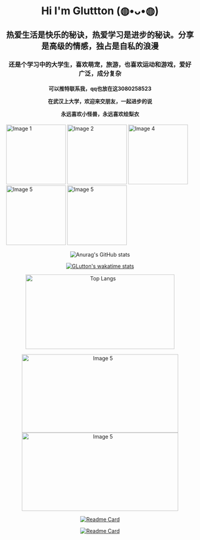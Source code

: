 
<h1 align="center">Hi  I'm Gluttton (◍•ᴗ•◍)</h1>
<h2 align="center">热爱生活是快乐的秘诀，热爱学习是进步的秘诀。分享是高级的情感，独占是自私的浪漫</h2><!-- Love of life is the secret of happiness, love of learning is the secret of progress，Sharing is a high-level emotion, exclusiveness is a selfish romance-->
<h3 align="center">还是个学习中的大学生，喜欢萌宠，旅游，也喜欢运动和游戏，爱好广泛，成分复杂</h3><!-- I am still a college student studying, I like cute pets, traveling, sports and games -->
<h4 align="center">
可以推特联系我，qq也放在这3080258523<!--  You can contact me on Twitter or LinkedIn, qq is also here 3080258523 -->
  
在武汉上大学，欢迎来交朋友，一起进步的说<!-- Going to university in Wuhan, welcome to make friends and make progress together-->

永远喜欢小怪兽，永远喜欢绘梨衣<!-- something for nothing is not something you get for nothing, but something precious in exchange for a blank-->

</h4>




<div>
  <img src="https://github.com/KayCHENvip/KayCHENvip/assets/128878325/045f7802-46b2-44c5-8731-0ed154ef953d" alt="Image 1" style="width: 160px; height: 160px;">
  <img src="https://github.com/KayCHENvip/KayCHENvip/assets/128878325/c9a38769-4555-49c2-a89a-08add65d4401" alt="Image 2" style="width: 160px; height: 160px;">
  <!--<img src="https://github.com/KayCHENvip/KayCHENvip/assets/128878325/322a384e-4720-4e3f-a1e2-3098ea2616d7" alt="Image 3" style="width: 160px; height: 160px;">--> 
  <img src="https://github.com/KayCHENvip/KayCHENvip/assets/128878325/fde77771-f392-445f-a9d6-2cf74c513998" alt="Image 4" style="width: 160px; height: 160px;">
  <img src="https://github.com/KayCHENvip/KayCHENvip/assets/128878325/c8d726d2-41bf-4f87-bcf4-6a87c5e79720" alt="Image 5" style="width: 160px; height: 160px;">
  <img src="https://github.com/KayCHENvip/KayCHENvip/assets/128878325/d92ce519-778f-4b1c-9960-1fbdcfce9269" alt="Image 5" style="width: 160px; height: 160px;">
</div>   


<p align="center">
    <img src="https://github-readme-stats.vercel.app/api?username=KayCHENvip&show_icons=true&theme=synthwave" alt="Anurag's GitHub stats">
</p>

<!-- 
<p align="center">
    <a href="https://wakatime.com/@KayCHENvip">
        <img src="https://github-readme-stats.vercel.app/api/wakatime?username=KayCHENvip&layout=compact" alt="GLutton's wakatime stats">
    </a>
</p>
-->
<p align="center">
    <a href="https://wakatime.com/@KayCHENvip">
        <img src="https://github-readme-stats.vercel.app/api/wakatime?username=KayCHENvip" alt="GLutton's wakatime stats">
    </a>
</p>
<p align="center">
    <img src="https://github-readme-stats.vercel.app/api/top-langs/?username=KayCHENvip&layout=compact" alt="Top Langs"style="width: 400px; height: 200px;">
</p>



<p style="text-align: center;">
 <img src="https://github.com/KayCHENvip/KayCHENvip/assets/128878325/becbc556-0fec-4948-9cd1-6258e0aed477" alt="Image 5" style="width: 420px; height: 210px;">
 <img src="https://github.com/KayCHENvip/KayCHENvip/assets/128878325/c7c3b5f2-9f4a-4014-8ec3-ca8d6ed66976" alt="Image 5" style="width: 420px; height: 210px;">
</p>
  
<p align="center">
    <a href="https://github.com/KayCHENvip/penetration-suite-toolkit">
        <img src="https://github-readme-stats.vercel.app/api/pin/?username=KayCHENvip&repo=penetration-suite-toolkit" alt="Readme Card">
    </a>
</p>
<p align="center">
    <a href="https://github.com/KayCHENvip/Duplicate-File-Cleaner">
        <img src="https://github-readme-stats.vercel.app/api/pin/?username=KayCHENvip&repo=Duplicate-File-Cleaner" alt="Readme Card">
    </a>
</p>


